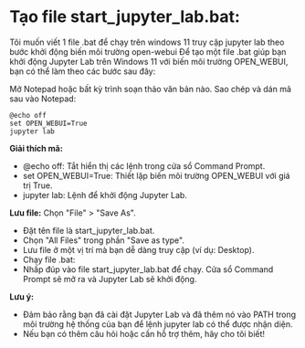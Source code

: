 # Tạo file start_jupyter_lab.bat:

Tôi muốn viết 1 file .bat để chạy trên windows 11 truy cập jupyter lab theo bước khởi động biến môi trường open-webui
Để tạo một file .bat giúp bạn khởi động Jupyter Lab trên Windows 11 với biến môi trường OPEN_WEBUI, bạn có thể làm theo các bước sau đây:

Mở Notepad hoặc bất kỳ trình soạn thảo văn bản nào. Sao chép và dán mã sau vào Notepad:
```
@echo off
set OPEN_WEBUI=True
jupyter lab
```

**Giải thích mã:**
- @echo off: Tắt hiển thị các lệnh trong cửa sổ Command Prompt.
- set OPEN_WEBUI=True: Thiết lập biến môi trường OPEN_WEBUI với giá trị True.
- jupyter lab: Lệnh để khởi động Jupyter Lab.

**Lưu file:**
Chọn "File" > "Save As".
- Đặt tên file là start_jupyter_lab.bat.
- Chọn "All Files" trong phần "Save as type".
- Lưu file ở một vị trí mà bạn dễ dàng truy cập (ví dụ: Desktop). 
- Chạy file .bat:
- Nhấp đúp vào file start_jupyter_lab.bat để chạy. Cửa sổ Command Prompt sẽ mở ra và Jupyter Lab sẽ khởi động.

**Lưu ý:**
- Đảm bảo rằng bạn đã cài đặt Jupyter Lab và đã thêm nó vào PATH trong môi trường hệ thống của bạn để lệnh jupyter lab có thể được nhận diện.
- Nếu bạn có thêm câu hỏi hoặc cần hỗ trợ thêm, hãy cho tôi biết!
